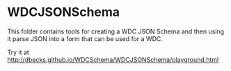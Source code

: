 # WDCJSONSchema

This folder contains tools for creating a WDC JSON Schema and then using it parse JSON into a form that can be used for a WDC.

Try it at http://dbecks.github.io/WDCSchema/WDCJSONSchema/playground.html
